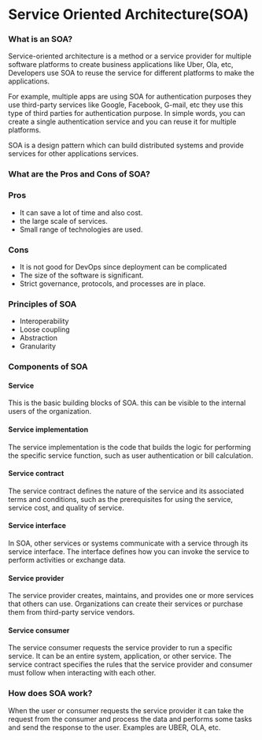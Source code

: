 # Service Oriented Architecture(SOA)
### What is an SOA?
Service-oriented architecture is a method or a service provider for multiple software platforms to create business applications like Uber, Ola, etc, Developers use SOA to reuse the service for different platforms
to make the applications.

For example, multiple apps are using SOA for authentication purposes they use third-party services like Google, Facebook, G-mail, etc they use this type of third parties for authentication purpose. In simple words, you can create a single authentication service and you can reuse it for multiple platforms.

SOA is a design pattern which can build distributed systems and provide services for other applications services.
### What are the Pros and Cons of SOA?
### Pros

 - It can save a lot of time and also cost.
 - the large scale of services.
 - Small range of technologies are used.
### Cons
 - It is not good for DevOps since deployment can be complicated
 - The size of the software is significant.
 - Strict governance, protocols, and processes are in place.
### Principles of SOA
 - Interoperability
 - Loose coupling
 - Abstraction
 - Granularity
### Components of SOA
 #### Service
This is the basic building blocks of SOA. this can be visible to the internal users of the organization.
#### Service implementation
The service implementation is the code that builds the logic for performing the specific service function, such as user authentication or bill calculation.
#### Service contract
The service contract defines the nature of the service and its associated terms and conditions, such as the prerequisites for using the service, service cost, and quality of service.
#### Service interface
In SOA, other services or systems communicate with a service through its service interface. The interface defines how you can invoke the service to perform activities or exchange data.
#### Service provider
The service provider creates, maintains, and provides one or more services that others can use. Organizations can create their services or purchase them from third-party service vendors.
#### Service consumer
The service consumer requests the service provider to run a specific service. It can be an entire system, application, or other service. The service contract specifies the rules that the service provider and consumer must follow when interacting with each other.
### How does SOA work?
When the user or consumer requests the service provider it can take the request from the consumer and process the data and performs some tasks and send the response to the user.
Examples are UBER, OLA, etc.
